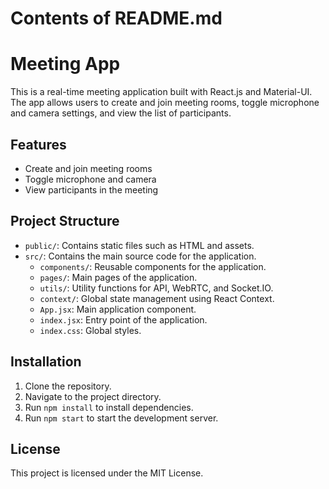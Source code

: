 # Contents of README.md

# Meeting App

This is a real-time meeting application built with React.js and Material-UI. The app allows users to create and join meeting rooms, toggle microphone and camera settings, and view the list of participants.

## Features

- Create and join meeting rooms
- Toggle microphone and camera
- View participants in the meeting

## Project Structure

- `public/`: Contains static files such as HTML and assets.
- `src/`: Contains the main source code for the application.
  - `components/`: Reusable components for the application.
  - `pages/`: Main pages of the application.
  - `utils/`: Utility functions for API, WebRTC, and Socket.IO.
  - `context/`: Global state management using React Context.
  - `App.jsx`: Main application component.
  - `index.jsx`: Entry point of the application.
  - `index.css`: Global styles.

## Installation

1. Clone the repository.
2. Navigate to the project directory.
3. Run `npm install` to install dependencies.
4. Run `npm start` to start the development server.

## License

This project is licensed under the MIT License.